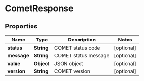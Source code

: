 
# CometResponse

## Properties
Name | Type | Description | Notes
------------ | ------------- | ------------- | -------------
**status** | **String** | COMET status code |  [optional]
**message** | **String** | COMET status message |  [optional]
**value** | **Object** | JSON object |  [optional]
**version** | **String** | COMET version |  [optional]



